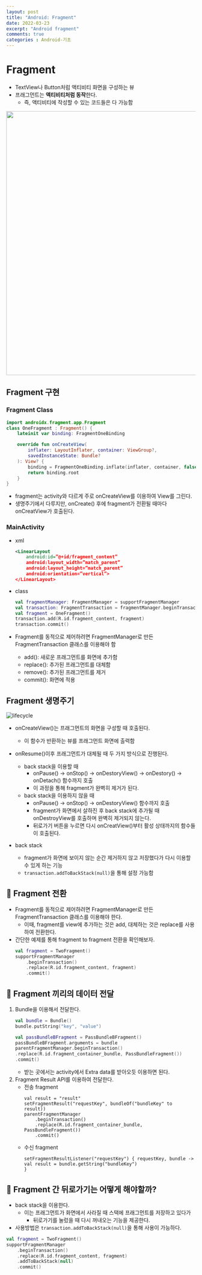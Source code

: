 ```yaml
---
layout: post
title: "Android: Fragment"
date: 2022-03-23
excerpt: "Android fragment"
comments: true
categories : Android-기초
---
```


# Fragment
- TextView나 Button처럼 액티비티 화면을 구성하는 뷰
- 프래그먼트는 **액티비티처럼 동작**한다.
    - 즉, 액티비티에 작성할 수 있는 코드들은 다 가능함

<img src="https://developer.android.com/images/guide/fragments/fragment-screen-sizes.png" width="700px"/>

<br/>

## Fragment 구현
### Fragment Class
```kotlin
import androidx.fragment.app.Fragment
class OneFragment : Fragment() {
    lateinit var binding: FragmentOneBinding

    override fun onCreateView(
        inflater: LayoutInflater, container: ViewGroup?,
        savedInstanceState: Bundle?
    ): View? {
        binding = FragmentOneBinding.inflate(inflater, container, false)
        return binding.root
    }
}
```
- fragment는 activity와 다르게 주로 onCreateView를 이용하여 View를 그린다.
- 생명주기에서 다루지만, onCreate() 후에 fragment가 전환될 때마다 onCreatView가 호출된다.

### MainActivity
- xml
    ```xml
    <LinearLayout
        android:id=”@+id/fragment_content”
        android:layout_width=”match_parent”
        android:layout_height=”match_parent”
        android:orientation=”vertical”>
    </LinearLayout>
    ```
- class
    ```kotlin
    val fragmentManager: FragmentManager = supportFragmentManager
    val transaction: FragmentTransaction = fragmentManager.beginTransaction()
    val fragment = OneFragment()
    transaction.add(R.id.fragment_content, fragment)
    transaction.commit()
    ```

- Fragment를 동적으로 제어하려면 FragmentManager로 만든 FragmentTransaction 클래스를 이용해야 함
    - add(): 새로운 프래그먼트를 화면에 추가함
    - replace(): 추가된 프래그먼트를 대체함
    - remove(): 추가된 프래그먼트를 제거
    - commit(): 화면에 적용
## Fragment 생명주기
![lifecycle](https://developer.android.com/images/guide/fragments/fragment-view-lifecycle.png)
- onCreateView()는 프래그먼트의 화면을 구성할 때 호출된다.
    - 이 함수가 반환하는 뷰를 프래그먼트 화면에 출력함
- onResume()이후 프래그먼트가 대체될 때 두 가지 방식으로 진행된다.
    - back stack을 이용할 때
        - onPause() → onStop() → onDestoryView() → onDestory() → onDetach() 함수까지 호출
        - 이 과정을 통해 fragment가 완벽히 제거가 된다.
    - back stack을 이용하지 않을 때
        - onPause() → onStop() → onDestoryView() 함수까지 호출
        - fragment가 화면에서 살하진 후 back stack에 추가될 때 onDestroyView를 호출하며 완벽히 제거되지 않는다.
        - 뒤로가기 버튼을 누르면 다시 onCreatView()부터 활성 상태까지의 함수들이 호출된다.
        
- back stack
    - fragment가 화면에 보이지 않는 순간 제거하지 않고 저장했다가 다시 이용할 수 있게 하는 기능
    - `transaction.addToBackStack(null)`을 통해 설정 가능함

## 🎯 Fragment 전환
- Fragment를 동적으로 제어하려면 FragmentManager로 만든 FragmentTransaction 클래스를 이용해야 한다.
    - 이때, fragment를 view에 추가하는 것은 add, 대체하는 것은 replace를 사용하여 전환한다.
- 간단한 예제를 통해 fragment to fragment 전환을 확인해보자.
    ```kotlin
    val fragment = TwoFragment()
    supportFragmentManager
        .beginTransaction()
        .replace(R.id.fragment_content, fragment)
        .commit()
    ```
## 🎯 Fragment 끼리의 데이터 전달
1. Bundle을 이용해서 전달한다.
    ```kotlin
    val bundle = Bundle()
    bundle.putString("key", "value")

    val passBundleBFragment = PassBundleBFragment()
    passBundleBFragment.arguments = bundle
    parentFragmentManager.beginTransaction()
	.replace(R.id.fragment_container_bundle, PassBundleFragment())
	.commit()
    ```
    - 받는 곳에서는 activity에서 Extra data를 받아오듯 이용하면 된다.
2. Fragment Result API를 이용하여 전달한다.
    - 전송 fragment
        ```
        val result = "result"
        setFragmentResult("requestKey", bundleOf("bundleKey" to result))
        parentFragmentManager
            .beginTransaction()
            .replace(R.id.fragment_container_bundle, PassBundleFragment())
            .commit()
       ```
    - 수신 fragment
        ```
        setFragmentResultListener("requestKey") { requestKey, bundle ->
        val result = bundle.getString("bundleKey")
        }
       ```
## 🎯 Fragment 간 뒤로가기는 어떻게 해야할까?
- back stack을 이용한다.
    - 이는 프래그먼트가 화면에서 사라질 때 스택에 프래그먼트를 저장하고 있다가
        - 뒤로가기를 눌렀을 때 다시 꺼내오는 기능을 제공한다.
- 사용방법은 `transaction.addToBackStack(null)`을 통해 사용이 가능하다.
```kotlin
val fragment = TwoFragment()
supportFragmentManager
    .beginTransaction()
    .replace(R.id.fragment_content, fragment)
    .addToBackStack(null)
    .commit()
```